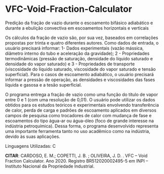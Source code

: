 # VFC-Void-Fraction-Calculator
Predição da fração de vazio durante o escoamento bifásico adiabático e durante a ebulição convectiva em escoamentos horizontais e verticais

Os cálculos da fração de vazio são, por sua vez, baseados em correlações propostas por trinta e quatro diferentes autores. Como dados de entrada, o usuário precisará informar: 
1- Dados experimentais (vazão mássica, diâmetro interno do tubo e aceleração da gravidade); 
2 - Propriedades termodinâmicas (pressão de saturação, densidade do líquido saturado e densidade do vapor saturado) e
3 - Propriedades de transporte (viscosidade do líquido saturado, viscosidade do vapor saturado e tensão superficial). Para o casos de escoamento adiabático, o usuário precisará informar a pressão de operação, as densidades e viscosidades das fases líquida e gasosa e a tesão superficial. 

O programa entrega a fração de vazio como uma função do título de vapor entre 0 e 1 (com uma resolução de 0,01). O usuário pode utilizar os dados obtidos para os estudos teóricos e experimentais envolvendo transferência de calor, perda de carga e padrões de escoamento aplicados em diversos campos de pesquisa como trocadores de calor com mudança de fase e escoamentos do tipo água-ar ou água-óleo (foco de grande interesse na indústria petroquímica).
Dessa forma, o programa desenvolvido representa uma importante ferramenta tanto no uso acadêmico como na indústria, devido às suas aplicações.

Linguagens Utilizadas: C

**CITAR**: CARDOSO, E. M.; COPETTI, J. B. ; OLIVEIRA, J. D. . VFC – Void Fraction Calculator. Ano 2020. Registro BR512020002495-5 em INPI – Instituto Nacional da Propriedade Industrial.
